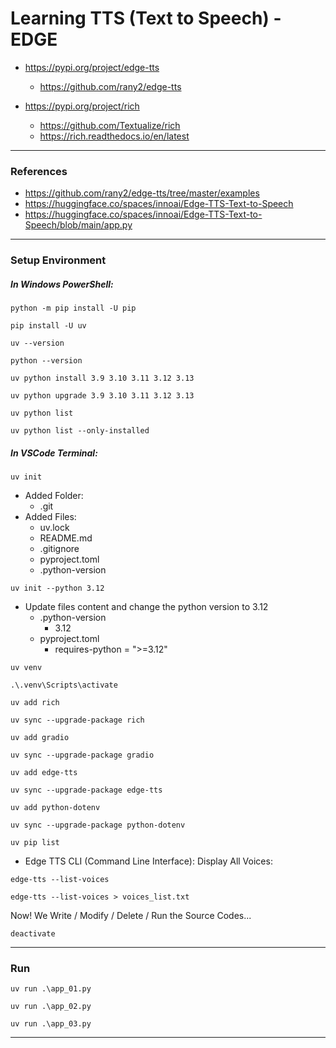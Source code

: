 # Learning TTS (Text to Speech) - EDGE

- https://pypi.org/project/edge-tts
    - https://github.com/rany2/edge-tts

- https://pypi.org/project/rich
    - https://github.com/Textualize/rich
    - https://rich.readthedocs.io/en/latest

---

### References

- https://github.com/rany2/edge-tts/tree/master/examples
- https://huggingface.co/spaces/innoai/Edge-TTS-Text-to-Speech
- https://huggingface.co/spaces/innoai/Edge-TTS-Text-to-Speech/blob/main/app.py

---

### Setup Environment

##### In Windows PowerShell:

```shell
python -m pip install -U pip
```

```shell
pip install -U uv
```

```shell
uv --version
```

```shell
python --version
```

```shell
uv python install 3.9 3.10 3.11 3.12 3.13
```

```shell
uv python upgrade 3.9 3.10 3.11 3.12 3.13
```

```shell
uv python list
```

```shell
uv python list --only-installed
```

##### In VSCode Terminal:

```shell
uv init
```

- Added Folder:
    - .git
- Added Files:
    - uv.lock
    - README.md
    - .gitignore
    - pyproject.toml
    - .python-version

```shell
uv init --python 3.12
```

- Update files content and change the python version to 3.12
    - .python-version
        - 3.12
    - pyproject.toml
        - requires-python = ">=3.12"

```shell
uv venv
```

```shell
.\.venv\Scripts\activate
```

```shell
uv add rich
```

```shell
uv sync --upgrade-package rich
```

```shell
uv add gradio
```

```shell
uv sync --upgrade-package gradio
```

```shell
uv add edge-tts
```

```shell
uv sync --upgrade-package edge-tts
```

```shell
uv add python-dotenv
```

```shell
uv sync --upgrade-package python-dotenv
```

```shell
uv pip list
```

- Edge TTS CLI (Command Line Interface): Display All Voices:

```shell
edge-tts --list-voices
```

```shell
edge-tts --list-voices > voices_list.txt
```

Now! We Write / Modify / Delete / Run the Source Codes...

```shell
deactivate
```

---

### Run

```shell
uv run .\app_01.py
```

```shell
uv run .\app_02.py
```

```shell
uv run .\app_03.py
```

---
